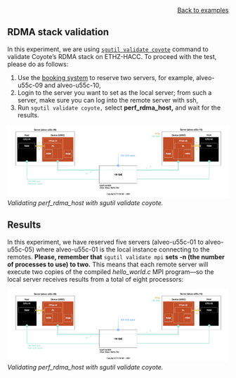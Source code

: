 <div id="readme" class="Box-body readme blob js-code-block-container">
<article class="markdown-body entry-content p-3 p-md-6" itemprop="text">
<p align="right">
<a href="https://github.com/fpgasystems/sgrt/blob/main/examples.md#examples">Back to examples</a>
</p>

# RDMA stack validation

In this experiment, we are using [`sgutil validate coyote`](../cli/manual/sgutil-validate-coyote.md#sgutil-validate-coyote) command to validate Coyote’s RDMA stack on ETHZ-HACC. To proceed with the test, please do as follows:

1. Use the [booking system](https://alveo-booking.ethz.ch/login.php) to reserve two servers, for example, alveo-u55c-09 and alveo-u55c-10,
2. Login to the server you want to set as the local server; from such a server, make sure you can log into the remote server with ssh,
3. Run ```sgutil validate coyote,``` select **perf_rdma_host,** and wait for the results.

![Validating perf_rdma_host with sgutil validate coyote.](./sgutil-validate-coyote-perf_rdma_host.png "Validating perf_rdma_host with sgutil validate coyote.")
*Validating perf_rdma_host with sgutil validate coyote.*

## Results
In this experiment, we have reserved five servers (alveo-u55c-01 to alveo-u55c-05) where alveo-u55c-01 is the local instance connecting to the remotes. **Please, remember that** ```sgutil validate mpi``` **sets -n (the number of processes to use) to two.** This means that each remote server will execute two copies of the compiled *hello_world.c* MPI program—so the local server receives results from a total of eight processors:

![Validating perf_rdma_host with sgutil validate coyote.](./sgutil-validate-coyote-perf_rdma_host.png "Validating perf_rdma_host with sgutil validate coyote.")
*Validating perf_rdma_host with sgutil validate coyote.*